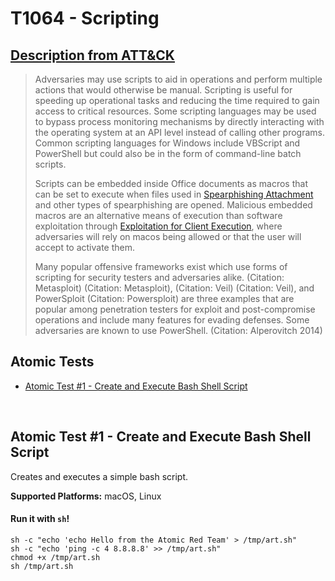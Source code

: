 # T1064 - Scripting
## [Description from ATT&CK](https://attack.mitre.org/wiki/Technique/T1064)
<blockquote>Adversaries may use scripts to aid in operations and perform multiple actions that would otherwise be manual. Scripting is useful for speeding up operational tasks and reducing the time required to gain access to critical resources. Some scripting languages may be used to bypass process monitoring mechanisms by directly interacting with the operating system at an API level instead of calling other programs. Common scripting languages for Windows include VBScript and PowerShell but could also be in the form of command-line batch scripts.

Scripts can be embedded inside Office documents as macros that can be set to execute when files used in [Spearphishing Attachment](https://attack.mitre.org/techniques/T1193) and other types of spearphishing are opened. Malicious embedded macros are an alternative means of execution than software exploitation through [Exploitation for Client Execution](https://attack.mitre.org/techniques/T1203), where adversaries will rely on macos being allowed or that the user will accept to activate them.

Many popular offensive frameworks exist which use forms of scripting for security testers and adversaries alike. (Citation: Metasploit) (Citation: Metasploit),  (Citation: Veil) (Citation: Veil), and PowerSploit (Citation: Powersploit) are three examples that are popular among penetration testers for exploit and post-compromise operations and include many features for evading defenses. Some adversaries are known to use PowerShell. (Citation: Alperovitch 2014)</blockquote>

## Atomic Tests

- [Atomic Test #1 - Create and Execute Bash Shell Script](#atomic-test-1---create-and-execute-bash-shell-script)


<br/>

## Atomic Test #1 - Create and Execute Bash Shell Script
Creates and executes a simple bash script.

**Supported Platforms:** macOS, Linux


#### Run it with `sh`!
```
sh -c "echo 'echo Hello from the Atomic Red Team' > /tmp/art.sh"
sh -c "echo 'ping -c 4 8.8.8.8' >> /tmp/art.sh"
chmod +x /tmp/art.sh
sh /tmp/art.sh
```
<br/>